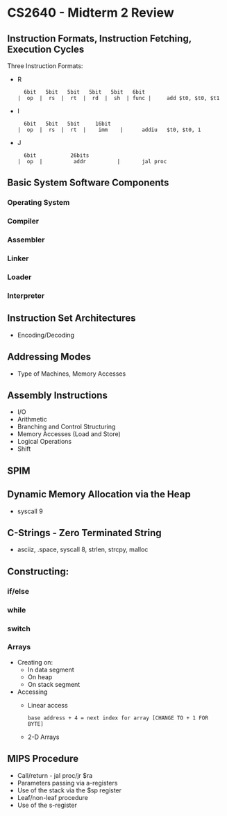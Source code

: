 # CS2640 - Midterm 2 Review

## Instruction Formats, Instruction Fetching, Execution Cycles
Three Instruction Formats:
- R
	```
	  6bit   5bit   5bit   5bit   5bit   6bit
	|  op  |  rs  |  rt  |  rd  |  sh  | func |		add	$t0, $t0, $t1
	```
- I
	```
	  6bit   5bit   5bit     16bit
	|  op  |  rs  |  rt  |    imm    |		addiu	$t0, $t0, 1
	```
- J
	```
	  6bit           26bits
	|  op  |          addr          |		jal	proc
	```


## Basic System Software Components

### Operating System

### Compiler

### Assembler

### Linker

### Loader

### Interpreter

## Instruction Set Architectures
- Encoding/Decoding

## Addressing Modes
- Type of Machines, Memory Accesses

## Assembly Instructions
- I/O
- Arithmetic
- Branching and Control Structuring
- Memory Accesses (Load and Store)
- Logical Operations
- Shift

## SPIM

## Dynamic Memory Allocation via the Heap
- syscall 9

## C-Strings - Zero Terminated String
- asciiz, .space, syscall 8, strlen, strcpy, malloc

## Constructing:

### if/else
### while
### switch

### Arrays
- Creating on:
	- In data segment
	- On heap
	- On stack segment
- Accessing
	- Linear access

		`
		base address + 4 = next index for array [CHANGE TO + 1 FOR BYTE]
		`
	- 2-D Arrays
## MIPS Procedure
- Call/return - jal proc/jr $ra
- Parameters passing via a-registers
- Use of the stack via the $sp register
- Leaf/non-leaf procedure
- Use of the s-register